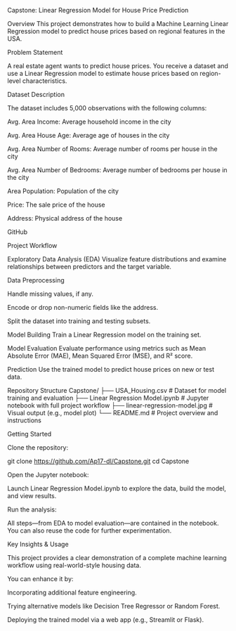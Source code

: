Capstone: Linear Regression Model for House Price Prediction

Overview
This project demonstrates how to build a Machine Learning Linear Regression model to predict house prices based on regional features in the USA.

Problem Statement

A real estate agent wants to predict house prices. You receive a dataset and use a Linear Regression model to estimate house prices based on region-level characteristics.

Dataset Description

The dataset includes 5,000 observations with the following columns:

Avg. Area Income: Average household income in the city

Avg. Area House Age: Average age of houses in the city

Avg. Area Number of Rooms: Average number of rooms per house in the city

Avg. Area Number of Bedrooms: Average number of bedrooms per house in the city

Area Population: Population of the city

Price: The sale price of the house

Address: Physical address of the house

GitHub

Project Workflow

Exploratory Data Analysis (EDA)
Visualize feature distributions and examine relationships between predictors and the target variable.

Data Preprocessing

Handle missing values, if any.

Encode or drop non-numeric fields like the address.

Split the dataset into training and testing subsets.

Model Building
Train a Linear Regression model on the training set.

Model Evaluation
Evaluate performance using metrics such as Mean Absolute Error (MAE), Mean Squared Error (MSE), and R² score.

Prediction
Use the trained model to predict house prices on new or test data.

Repository Structure
Capstone/
├── USA_Housing.csv          # Dataset for model training and evaluation
├── Linear Regression Model.ipynb  # Jupyter notebook with full project workflow
├── linear-regression-model.jpg     # Visual output (e.g., model plot)
└── README.md                # Project overview and instructions

Getting Started

Clone the repository:

git clone https://github.com/Ap17-dl/Capstone.git
cd Capstone


Open the Jupyter notebook:

Launch Linear Regression Model.ipynb to explore the data, build the model, and view results.

Run the analysis:

All steps—from EDA to model evaluation—are contained in the notebook. You can also reuse the code for further experimentation.

Key Insights & Usage

This project provides a clear demonstration of a complete machine learning workflow using real-world-style housing data.

You can enhance it by:

Incorporating additional feature engineering.

Trying alternative models like Decision Tree Regressor or Random Forest.

Deploying the trained model via a web app (e.g., Streamlit or Flask).
